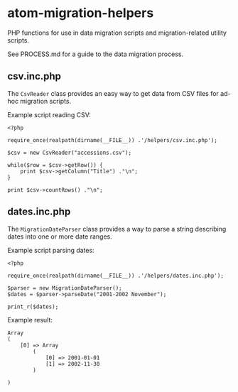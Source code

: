 # atom-migration-helpers

PHP functions for use in data migration scripts and migration-related utility
scripts.

See PROCESS.md for a guide to the data migration process.


## csv.inc.php

The `CsvReader` class provides an easy way to get data from CSV files for
ad-hoc migration scripts.

Example script reading CSV:

    <?php
    
    require_once(realpath(dirname(__FILE__)) .'/helpers/csv.inc.php');
    
    $csv = new CsvReader("accessions.csv");
    
    while($row = $csv->getRow()) {
        print $csv->getColumn("Title") ."\n";
    }
    
    print $csv->countRows() ."\n";


## dates.inc.php

The `MigrationDateParser` class provides a way to parse a string describing
dates into one or more date ranges.

Example script parsing dates:

    <?php
    
    require_once(realpath(dirname(__FILE__)) .'/helpers/dates.inc.php');
    
    $parser = new MigrationDateParser();
    $dates = $parser->parseDate("2001-2002 November");
    
    print_r($dates);

Example result:

    Array
    (
        [0] => Array
            (
                [0] => 2001-01-01
                [1] => 2002-11-30
            )
    
    )
